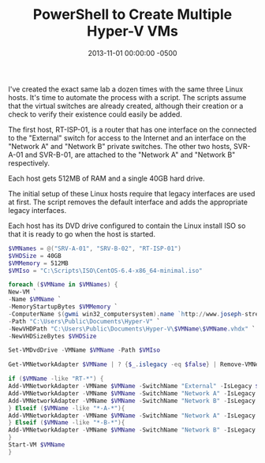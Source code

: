 ﻿---
title:  PowerShell to Create Multiple Hyper-V VMs
date:   2013-11-01 00:00:00 -0500
categories: IT
---

I've created the exact same lab a dozen times with the same three Linux hosts. It's time to automate the process with a script. The scripts assume that the virtual switches are already created, although their creation or a check to verify their existence could easily be added.

The first host, RT-ISP-01, is a router that has one interface on the connected to the "External" switch for access to the Internet and an interface on the "Network A" and "Network B" private switches. The other two hosts, SVR-A-01 and SVR-B-01, are attached to the "Network A" and "Network B" respectively.

Each host gets 512MB of RAM and a single 40GB hard drive.

The initial setup of these Linux hosts require that legacy interfaces are used at first. The script removes the default interface and adds the appropriate legacy interfaces.

Each host has its DVD drive configured to contain the Linux install ISO so that it is ready to go when the host is started.

```powershell
$VMNames = @("SRV-A-01", "SRV-B-02", "RT-ISP-01")
$VHDSize = 40GB
$VMMemory = 512MB
$VMIso = "C:\Scripts\ISO\CentOS-6.4-x86_64-minimal.iso"

foreach ($VMName in $VMNames) {
New-VM `
-Name $VMName `
-MemoryStartupBytes $VMMemory `
-ComputerName $(gwmi win32_computersystem).name `http://www.joseph-streeter.com/wp-admin/index.php
-Path "C:\Users\Public\Documents\Hyper-V" `
-NewVHDPath "C:\Users\Public\Documents\Hyper-V\$VMName\$VMName.vhdx" `
-NewVHDSizeBytes $VHDSize

Set-VMDvdDrive -VMName $VMName -Path $VMIso

Get-VMNetworkAdapter $VMName | ? {$_.islegacy -eq $false} | Remove-VMNetworkAdapter

if ($VMName -like "RT-*") {
Add-VMNetworkAdapter -VMName $VMName -SwitchName "External" -IsLegacy $true
Add-VMNetworkAdapter -VMName $VMName -SwitchName "Network A" -IsLegacy $true
Add-VMNetworkAdapter -VMName $VMName -SwitchName "Network B" -IsLegacy $true
} Elseif ($VMName -like "*-A-*"){
Add-VMNetworkAdapter -VMName $VMName -SwitchName "Network A" -IsLegacy $true
} Elseif ($VMName -like "*-B-*"){
Add-VMNetworkAdapter -VMName $VMName -SwitchName "Network B" -IsLegacy $true
}
Start-VM $VMName
}
```
